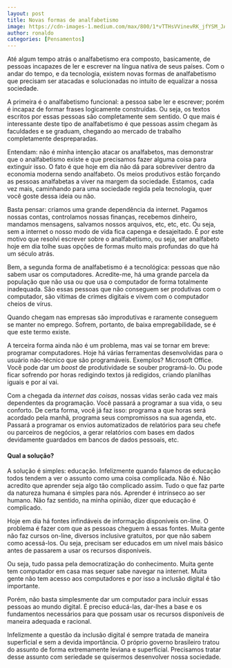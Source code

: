 ```yaml
---
layout: post
title: Novas formas de analfabetismo
image: https://cdn-images-1.medium.com/max/800/1*vTTHsVVinevRK_jfYSM_JA.jpeg
author: ronaldo
categories: [Pensamentos]
---
```


Até algum tempo atrás o analfabetismo era composto, basicamente, de
pessoas incapazes de ler e escrever na língua nativa de seus
países. Com o andar do tempo, e da tecnologia, existem novas formas de
analfabetismo que precisam ser atacadas e solucionadas no intuito de
equalizar a nossa sociedade.

A primeira é o analfabetismo funcional: a pessoa sabe ler e escrever;
porém é incapaz de formar frases logicamente construídas. Ou seja, os
textos escritos por essas pessoas são completamente sem sentido. O que
mais é interessante deste tipo de analfabetismo é que pessoas assim
chegam às faculdades e se graduam, chegando ao mercado de trabalho
completamente despreparadas.

Entendam: não é minha intenção atacar os analfabetos, mas demonstrar
que o analfabetismo existe e que precisamos fazer alguma coisa para
extinguir isso. O fato é que hoje em dia não dá para sobreviver dentro
da economia moderna sendo analfabeto. Os meios produtivos estão
forçando as pessoas analfabetas a viver na margem da
sociedade. Estamos, cada vez mais, caminhando para uma sociedade
regida pela tecnologia, quer você goste dessa ideia ou não.

Basta pensar: criamos uma grande dependência da internet. Pagamos
nossas contas, controlamos nossas finanças, recebemos dinheiro,
mandamos mensagens, salvamos nossos arquivos, etc, etc, etc. Ou seja,
sem a internet o nosso modo de vida fica capenga e desajeitado. É por
este motivo que resolvi escrever sobre o analfabetismo, ou seja, ser
analfabeto hoje em dia tolhe suas opções de formas muito mais
profundas do que há um século atrás.

Bem, a segunda forma de analfabetismo é a tecnológica: pessoas que não
sabem usar os computadores. Acredite-me, há uma grande parcela da
população que não usa ou que usa o computador de forma totalmente
inadequada. São essas pessoas que não conseguem ser produtivas com o
computador, são vítimas de crimes digitais e vivem com o computador
cheios de vírus.

Quando chegam nas empresas são improdutivas e raramente conseguem se
manter no emprego. Sofrem, portanto, de baixa empregabilidade, se é
que este termo existe.

A terceira forma ainda não é um problema, mas vai se tornar em breve:
programar computadores. Hoje há várias ferramentas desenvolvidas para
o usuário não-técnico que são programáveis. Exemplos? Microsoft
Office.  Você pode dar um *boost* de produtividade se souber
programá-lo. Ou pode ficar sofrendo por horas redigindo textos já
redigidos, criando planilhas iguais e por aí vai.

Com a chegada da *internet das coisas*, nossas vidas serão cada vez
mais dependentes da programação. Você passará a programar a sua vida,
o seu conforto. De certa forma, você já faz isso: programa a que horas
será acordado pela manhã, programa seus compromissos na sua agenda,
etc.  Passará a programar os envios automatizados de relatórios para
seu chefe ou parceiros de negócios, a gerar relatórios com bases em
dados devidamente guardados em bancos de dados pessoais, etc.

#### Qual a solução?

A solução é simples: educação. Infelizmente quando falamos de educação
todos tendem a ver o assunto como uma coisa complicada. Não é. Não
acredito que aprender seja algo tão complicado assim. Tudo o que faz
parte da natureza humana é simples para nós. Aprender é intrínseco ao
ser humano. Não faz sentido, na minha opinião, dizer que educação é
complicado.

Hoje em dia há fontes infindáveis de informação disponíveis on-line. O
problema é fazer com que as pessoas cheguem à essas fontes. Muita
gente não faz cursos on-line, diversos inclusive gratuitos, por que
não sabem como acessá-los. Ou seja, precisam ser educados em um nível
mais básico antes de passarem a usar os recursos disponíveis.

Ou seja, tudo passa pela democratização do conhecimento. Muita gente
tem computador em casa mas sequer sabe navegar na internet. Muita
gente não tem acesso aos computadores e por isso a inclusão digital é
tão importante.

Porém, não basta simplesmente dar um computador para incluir essas
pessoas ao mundo digital. É preciso educá-las, dar-lhes a base e os
fundamentos necessários para que possam usar os recursos disponíveis
de maneira adequada e racional.

Infelizmente a questão da inclusão digital é sempre tratada de maneira
superficial e sem a devida importância. O próprio governo brasileiro
tratou do assunto de forma extremamente leviana e superficial.
Precisamos tratar desse assunto com seriedade se quisermos desenvolver
nossa sociedade.
